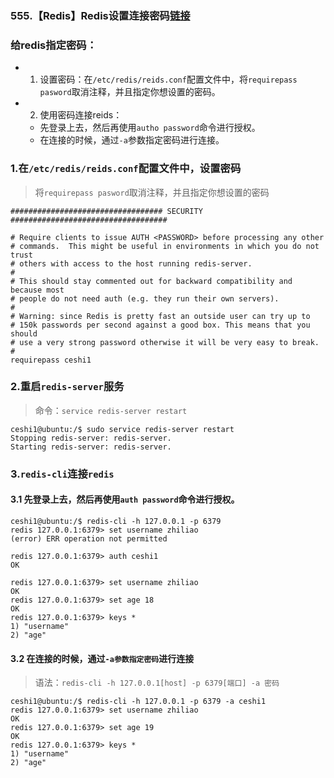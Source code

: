 ### 555.【Redis】Redis设置连接密码[链接](http://wangkaixiang.cn/python-flask/di-shi-sizhang-ff1a-redis-jiao-cheng.html)

### 给redis指定密码：
* 1. 设置密码：在`/etc/redis/reids.conf`配置文件中，将`requirepass pasword`取消注释，并且指定你想设置的密码。
* 2. 使用密码连接reids：
    * 先登录上去，然后再使用`autho password`命令进行授权。
    * 在连接的时候，通过`-a`参数指定密码进行连接。


### 1.在`/etc/redis/reids.conf`配置文件中，设置密码
> 将`requirepass pasword`取消注释，并且指定你想设置的密码
```
################################## SECURITY ###################################

# Require clients to issue AUTH <PASSWORD> before processing any other
# commands.  This might be useful in environments in which you do not trust
# others with access to the host running redis-server.
#
# This should stay commented out for backward compatibility and because most
# people do not need auth (e.g. they run their own servers).
# 
# Warning: since Redis is pretty fast an outside user can try up to
# 150k passwords per second against a good box. This means that you should
# use a very strong password otherwise it will be very easy to break.
#
requirepass ceshi1
```

### 2.重启`redis-server`服务
> 命令：`service redis-server restart`
```shell
ceshi1@ubuntu:/$ sudo service redis-server restart
Stopping redis-server: redis-server.
Starting redis-server: redis-server.
```

### 3.`redis-cli`连接`redis`

#### 3.1 先登录上去，然后再使用`auth password`命令进行授权。
```shell
ceshi1@ubuntu:/$ redis-cli -h 127.0.0.1 -p 6379
redis 127.0.0.1:6379> set username zhiliao
(error) ERR operation not permitted

redis 127.0.0.1:6379> auth ceshi1
OK

redis 127.0.0.1:6379> set username zhiliao
OK
redis 127.0.0.1:6379> set age 18
OK
redis 127.0.0.1:6379> keys *
1) "username"
2) "age"
```

#### 3.2 在连接的时候，通过`-a参数指定密码`进行连接
> 语法：`redis-cli -h 127.0.0.1[host] -p 6379[端口] -a 密码`
```shell
ceshi1@ubuntu:/$ redis-cli -h 127.0.0.1 -p 6379 -a ceshi1
redis 127.0.0.1:6379> set username zhiliao
OK
redis 127.0.0.1:6379> set age 19
OK
redis 127.0.0.1:6379> keys *
1) "username"
2) "age"
```